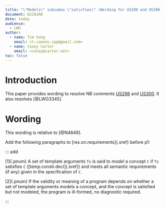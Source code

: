 ```yaml
---
title: "\"Models\" subsumes \"satisfies\" (Wording for US298 and US300)"
document: D2101R0
date: today
audience:
  - LWG
author:
  - name: Tim Song
    email: <t.canens.cpp@gmail.com>
  - name: Casey Carter
    email: <casey@carter.net>
toc: false
---
```


# Introduction

This paper provides wording to resolve NB comments [US298](https://github.com/cplusplus/nbballot/issues/294) and [US300](https://github.com/cplusplus/nbballot/issues/296). It also resolves [@LWG3345].

# Wording
This wording is relative to [@N4849].

Add the following paragraphs to [res.on.requirements]{.sref} before p1:

::: add

[1]{.pnum} A set of template arguments `Ts` is said to _model_ a concept `C` if `Ts` satisfies `C`
([temp.constr.decl]{.sref}) and meets all semantic requirements (if any) given in the specification of `C`.

[2]{.pnum} If the validity or meaning of a program depends on whether a set of template arguments models
a concept, and the concept is satisfied but not modeled, the program is ill-formed, no diagnostic required.

:::
